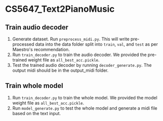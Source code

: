 # CS5647_Text2PianoMusic
## Train audio decoder
1. Generate dataset. Run `preprocess_midi.py`. This will write pre-processed data into the data folder split into `train`, `val`, and `test` as per Maestro's recommendation.
2. Run `train_decoder.py` to train the audio decoder. We provided the pre-trained weight file as `all_best_acc.pickle`.
3. Test the trained audio decoder by running `decoder_generate.py`. The output midi should be in the output_midi folder.
## Train whole model
1. Run `train_decoder.py` to train the whole model. We provided the model weight file as `all_best_acc.pickle`.
2. Run `model_generate.py` to test the whole model and generate a midi file based on the text input.

